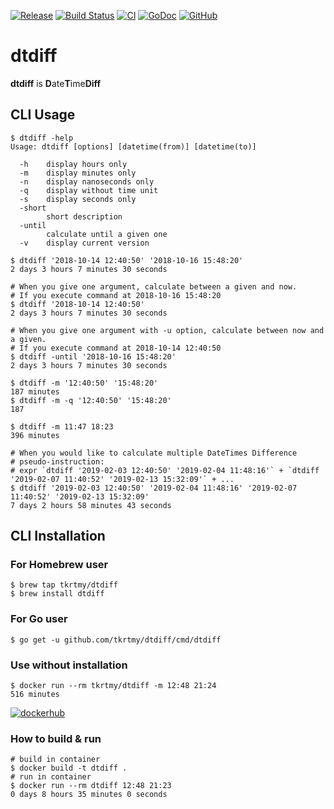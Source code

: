 [![Release](https://img.shields.io/github/release/tkrtmy/dtdiff.svg)](https://github.com/tkrtmy/dtdiff/releases)
[![Build Status](https://travis-ci.org/tkrtmy/dtdiff.svg?branch=master)](https://travis-ci.org/tkrtmy/dtdiff)
[![CI](https://github.com/tkrtmy/dtdiff/actions/workflows/ci.yml/badge.svg)](https://github.com/tkrtmy/dtdiff/actions/workflows/ci.yml)
[![GoDoc](https://godoc.org/github.com/tkrtmy/dtdiff?status.svg)](https://godoc.org/github.com/tkrtmy/dtdiff)
[![GitHub](https://img.shields.io/github/license/mashape/apistatus.svg?style=plastic)][license]

[license]: https://github.com/tkrtmy/dtdiff/blob/master/LICENCE

# dtdiff
**dtdiff** is **D**ate**T**ime**Diff**

## CLI Usage

```shell
$ dtdiff -help
Usage: dtdiff [options] [datetime(from)] [datetime(to)]

  -h    display hours only
  -m    display minutes only
  -n    display nanoseconds only
  -q    display without time unit
  -s    display seconds only
  -short
        short description
  -until
        calculate until a given one
  -v    display current version

$ dtdiff '2018-10-14 12:40:50' '2018-10-16 15:48:20'
2 days 3 hours 7 minutes 30 seconds

# When you give one argument, calculate between a given and now.
# If you execute command at 2018-10-16 15:48:20
$ dtdiff '2018-10-14 12:40:50'
2 days 3 hours 7 minutes 30 seconds

# When you give one argument with -u option, calculate between now and a given.
# If you execute command at 2018-10-14 12:40:50
$ dtdiff -until '2018-10-16 15:48:20'
2 days 3 hours 7 minutes 30 seconds

$ dtdiff -m '12:40:50' '15:48:20'
187 minutes
$ dtdiff -m -q '12:40:50' '15:48:20'
187

$ dtdiff -m 11:47 18:23
396 minutes

# When you would like to calculate multiple DateTimes Difference
# pseudo-instruction:
# expr `dtdiff '2019-02-03 12:40:50' '2019-02-04 11:48:16'` + `dtdiff '2019-02-07 11:40:52' '2019-02-13 15:32:09'` + ...
$ dtdiff '2019-02-03 12:40:50' '2019-02-04 11:48:16' '2019-02-07 11:40:52' '2019-02-13 15:32:09'
7 days 2 hours 58 minutes 43 seconds
```

## CLI Installation

### For Homebrew user

```shell
$ brew tap tkrtmy/dtdiff
$ brew install dtdiff
```

### For Go user
```shell
$ go get -u github.com/tkrtmy/dtdiff/cmd/dtdiff
```

### Use without installation

```shell
$ docker run --rm tkrtmy/dtdiff -m 12:48 21:24
516 minutes
```
[![dockerhub](http://dockeri.co/image/tkrtmy/dtdiff)](https://hub.docker.com/r/tkrtmy/dtdiff/)

### How to build & run

```shell
# build in container
$ docker build -t dtdiff .
# run in container
$ docker run --rm dtdiff 12:48 21:23
0 days 8 hours 35 minutes 0 seconds
```

